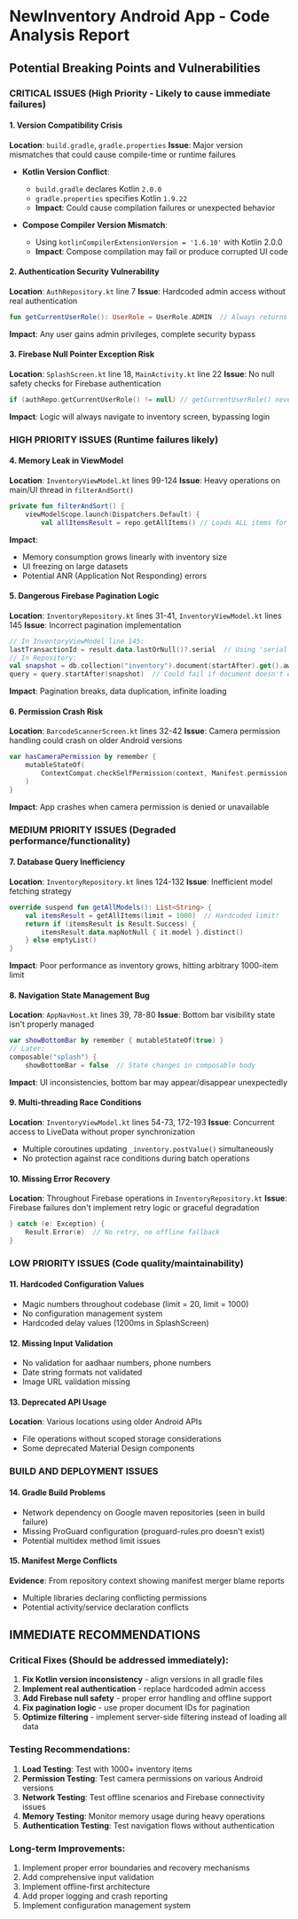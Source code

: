 # NewInventory Android App - Code Analysis Report
## Potential Breaking Points and Vulnerabilities

### CRITICAL ISSUES (High Priority - Likely to cause immediate failures)

#### 1. **Version Compatibility Crisis**
**Location**: `build.gradle`, `gradle.properties`
**Issue**: Major version mismatches that could cause compile-time or runtime failures

- **Kotlin Version Conflict**: 
  - `build.gradle` declares Kotlin `2.0.0`
  - `gradle.properties` specifies Kotlin `1.9.22`
  - **Impact**: Could cause compilation failures or unexpected behavior

- **Compose Compiler Version Mismatch**:
  - Using `kotlinCompilerExtensionVersion = '1.6.10'` with Kotlin 2.0.0
  - **Impact**: Compose compilation may fail or produce corrupted UI code

#### 2. **Authentication Security Vulnerability**
**Location**: `AuthRepository.kt` line 7
**Issue**: Hardcoded admin access without real authentication
```kotlin
fun getCurrentUserRole(): UserRole = UserRole.ADMIN  // Always returns ADMIN!
```
**Impact**: Any user gains admin privileges, complete security bypass

#### 3. **Firebase Null Pointer Exception Risk**
**Location**: `SplashScreen.kt` line 18, `MainActivity.kt` line 22
**Issue**: No null safety checks for Firebase authentication
```kotlin
if (authRepo.getCurrentUserRole() != null) // getCurrentUserRole() never returns null!
```
**Impact**: Logic will always navigate to inventory screen, bypassing login

### HIGH PRIORITY ISSUES (Runtime failures likely)

#### 4. **Memory Leak in ViewModel**
**Location**: `InventoryViewModel.kt` lines 99-124
**Issue**: Heavy operations on main/UI thread in `filterAndSort()`
```kotlin
private fun filterAndSort() {
    viewModelScope.launch(Dispatchers.Default) {
        val allItemsResult = repo.getAllItems() // Loads ALL items for filtering!
```
**Impact**: 
- Memory consumption grows linearly with inventory size
- UI freezing on large datasets
- Potential ANR (Application Not Responding) errors

#### 5. **Dangerous Firebase Pagination Logic**
**Location**: `InventoryRepository.kt` lines 31-41, `InventoryViewModel.kt` lines 145
**Issue**: Incorrect pagination implementation
```kotlin
// In InventoryViewModel line 145:
lastTransactionId = result.data.lastOrNull()?.serial  // Using 'serial' instead of ID!
// In Repository:
val snapshot = db.collection("inventory").document(startAfter).get().await()
query = query.startAfter(snapshot)  // Could fail if document doesn't exist
```
**Impact**: Pagination breaks, data duplication, infinite loading

#### 6. **Permission Crash Risk**
**Location**: `BarcodeScannerScreen.kt` lines 32-42
**Issue**: Camera permission handling could crash on older Android versions
```kotlin
var hasCameraPermission by remember {
    mutableStateOf(
        ContextCompat.checkSelfPermission(context, Manifest.permission.CAMERA) == PackageManager.PERMISSION_GRANTED
    )
}
```
**Impact**: App crashes when camera permission is denied or unavailable

### MEDIUM PRIORITY ISSUES (Degraded performance/functionality)

#### 7. **Database Query Inefficiency**
**Location**: `InventoryRepository.kt` lines 124-132
**Issue**: Inefficient model fetching strategy
```kotlin
override suspend fun getAllModels(): List<String> {
    val itemsResult = getAllItems(limit = 1000)  // Hardcoded limit!
    return if (itemsResult is Result.Success) {
        itemsResult.data.mapNotNull { it.model }.distinct()
    } else emptyList()
}
```
**Impact**: Poor performance as inventory grows, hitting arbitrary 1000-item limit

#### 8. **Navigation State Management Bug**
**Location**: `AppNavHost.kt` lines 39, 78-80
**Issue**: Bottom bar visibility state isn't properly managed
```kotlin
var showBottomBar by remember { mutableStateOf(true) }
// Later:
composable("splash") {
    showBottomBar = false  // State changes in composable body
```
**Impact**: UI inconsistencies, bottom bar may appear/disappear unexpectedly

#### 9. **Multi-threading Race Conditions**
**Location**: `InventoryViewModel.kt` lines 54-73, 172-193
**Issue**: Concurrent access to LiveData without proper synchronization
- Multiple coroutines updating `_inventory.postValue()` simultaneously
- No protection against race conditions during batch operations

#### 10. **Missing Error Recovery**
**Location**: Throughout Firebase operations in `InventoryRepository.kt`
**Issue**: Firebase failures don't implement retry logic or graceful degradation
```kotlin
} catch (e: Exception) {
    Result.Error(e)  // No retry, no offline fallback
}
```

### LOW PRIORITY ISSUES (Code quality/maintainability)

#### 11. **Hardcoded Configuration Values**
- Magic numbers throughout codebase (limit = 20, limit = 1000)
- No configuration management system
- Hardcoded delay values (1200ms in SplashScreen)

#### 12. **Missing Input Validation**
- No validation for aadhaar numbers, phone numbers
- Date string formats not validated
- Image URL validation missing

#### 13. **Deprecated API Usage**
**Location**: Various locations using older Android APIs
- File operations without scoped storage considerations
- Some deprecated Material Design components

### BUILD AND DEPLOYMENT ISSUES

#### 14. **Gradle Build Problems**
- Network dependency on Google maven repositories (seen in build failure)
- Missing ProGuard configuration (proguard-rules.pro doesn't exist)
- Potential multidex method limit issues

#### 15. **Manifest Merge Conflicts**
**Evidence**: From repository context showing manifest merger blame reports
- Multiple libraries declaring conflicting permissions
- Potential activity/service declaration conflicts

## IMMEDIATE RECOMMENDATIONS

### Critical Fixes (Should be addressed immediately):
1. **Fix Kotlin version inconsistency** - align versions in all gradle files
2. **Implement real authentication** - replace hardcoded admin access
3. **Add Firebase null safety** - proper error handling and offline support
4. **Fix pagination logic** - use proper document IDs for pagination
5. **Optimize filtering** - implement server-side filtering instead of loading all data

### Testing Recommendations:
1. **Load Testing**: Test with 1000+ inventory items
2. **Permission Testing**: Test camera permissions on various Android versions
3. **Network Testing**: Test offline scenarios and Firebase connectivity issues
4. **Memory Testing**: Monitor memory usage during heavy operations
5. **Authentication Testing**: Test navigation flows without authentication

### Long-term Improvements:
1. Implement proper error boundaries and recovery mechanisms
2. Add comprehensive input validation
3. Implement offline-first architecture
4. Add proper logging and crash reporting
5. Implement configuration management system